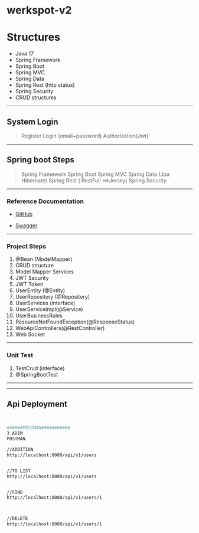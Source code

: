 # werkspot-v2

# Structures
- Java 17
- Spring Framework
- Spring Boot
- Spring MVC
- Spring Data
- Spring Rest (http status)
- Spring Security
- CRUD structures

---

## System Login
> Register
> Login (email+password)
> Authorization(Jwt)

---

## Spring boot Steps
> Spring Framework
> Spring Boot
> Spring MVC
> Spring Data (Jpa Hibernate)
> Spring Rest ( RestFull ==>Jersey)
> Spring Security

---

### Reference Documentation
* [GitHub](https://github.com/m1erla/MyKlus)

* [Swagger](http://localhost:8080/swagger-ui/index.html#/)

---

### Project Steps
1. @Bean (ModelMapper)
2. CRUD structure
3. Model Mapper Services
4. JWT Security
5. JWT Token
6. UserEntity (@Entity)
7. UserRepository (@Repository)
8. UserServices (interface)
9. UserServiceImpl(@Service)
10. UserBusinessRules
11. ResourceNotFoundException(@ResponseStatus)
12. WebApiControllers(@RestController)
13. Web Socket
---

### Unit Test
1. TestCrud (interface)
2. @SpringBootTest

---


---


## Api Deployment
```sh


######POSTMAN###########
3.ADIM
POSTMAN

//ADDITION
http://localhost:8080/api/v1/users


//TO LIST
http://localhost:8080/api/v1/users


//FIND
http://localhost:8080/api/v1/users/1



//DELETE
http://localhost:8080/api/v1/users/1


```

